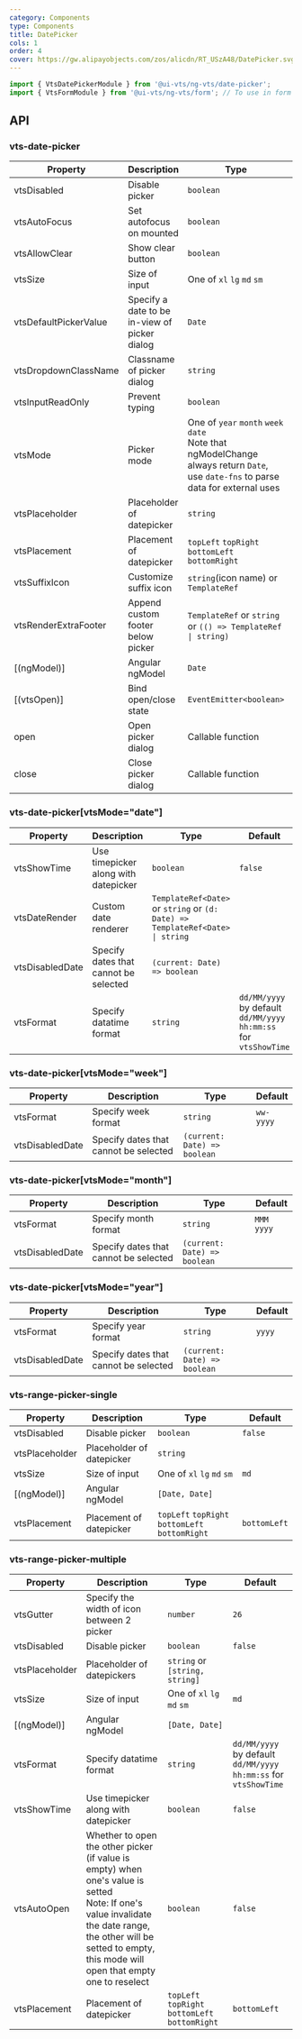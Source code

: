 ```yaml
---
category: Components
type: Components
title: DatePicker
cols: 1
order: 4
cover: https://gw.alipayobjects.com/zos/alicdn/RT_USzA48/DatePicker.svg
---
```


```ts
import { VtsDatePickerModule } from '@ui-vts/ng-vts/date-picker';
import { VtsFormModule } from '@ui-vts/ng-vts/form'; // To use in form
```


## API

### vts-date-picker

| Property | Description | Type | Default |
| -------- | ----------- | ---- | ------- |
| vtsDisabled | Disable picker | `boolean` | `false`
| vtsAutoFocus | Set autofocus on mounted | `boolean` | `false`
| vtsAllowClear | Show clear button | `boolean` | `true`
| vtsSize | Size of input | One of `xl` `lg` `md` `sm` | `md`
| vtsDefaultPickerValue | Specify a date to be in-view of picker dialog | `Date` | `new Date()`
| vtsDropdownClassName | Classname of picker dialog | `string` |
| vtsInputReadOnly | Prevent typing | `boolean` | `false`
| vtsMode | Picker mode | One of `year` `month` `week` `date`<br> Note that ngModelChange always return `Date`, use `date-fns` to parse data for external uses | `date`
| vtsPlaceholder | Placeholder of datepicker | `string` | 
| vtsPlacement | Placement of datepicker | `topLeft` `topRight` `bottomLeft` `bottomRight` | `bottomLeft` 
| vtsSuffixIcon | Customize suffix icon | `string`(icon name) or `TemplateRef` | `suffix:vts-picker`
| vtsRenderExtraFooter | Append custom footer below picker | `TemplateRef` or `string` or `(() => TemplateRef \| string)` |
| [(ngModel)] | Angular ngModel | `Date` |
| [(vtsOpen)] | Bind open/close state | `EventEmitter<boolean>` |
| open | Open picker dialog | Callable function |
| close | Close picker dialog | Callable function |

### vts-date-picker[vtsMode="date"]
| Property | Description | Type | Default |
| -------- | ----------- | ---- | ------- |
| vtsShowTime | Use timepicker along with datepicker | `boolean` | `false`
| vtsDateRender | Custom date renderer | `TemplateRef<Date>` or `string` or `(d: Date) => TemplateRef<Date> \| string` |
| vtsDisabledDate | Specify dates that cannot be selected | `(current: Date) => boolean` |
| vtsFormat | Specify datatime format | `string` | `dd/MM/yyyy` by default <br/> `dd/MM/yyyy hh:mm:ss` for `vtsShowTime`

### vts-date-picker[vtsMode="week"]
| Property | Description | Type | Default |
| -------- | ----------- | ---- | ------- |
| vtsFormat | Specify week format | `string` | `ww-yyyy`
| vtsDisabledDate | Specify dates that cannot be selected | `(current: Date) => boolean` |

### vts-date-picker[vtsMode="month"]
| Property | Description | Type | Default |
| -------- | ----------- | ---- | ------- |
| vtsFormat | Specify month format | `string` | `MMM yyyy`
| vtsDisabledDate | Specify dates that cannot be selected | `(current: Date) => boolean` |

### vts-date-picker[vtsMode="year"]
| Property | Description | Type | Default |
| -------- | ----------- | ---- | ------- |
| vtsFormat | Specify year format | `string` | `yyyy`
| vtsDisabledDate | Specify dates that cannot be selected | `(current: Date) => boolean` |

### vts-range-picker-single 
| Property | Description | Type | Default |
| -------- | ----------- | ---- | ------- |
| vtsDisabled | Disable picker | `boolean` | `false`
| vtsPlaceholder | Placeholder of datepicker | `string` | 
| vtsSize | Size of input | One of `xl` `lg` `md` `sm` | `md`
| [(ngModel)] | Angular ngModel | `[Date, Date]` |
| vtsPlacement | Placement of datepicker | `topLeft` `topRight` `bottomLeft` `bottomRight` | `bottomLeft`

### vts-range-picker-multiple
| Property | Description | Type | Default |
| -------- | ----------- | ---- | ------- |
| vtsGutter | Specify the width of icon between 2 picker | `number` | `26`
| vtsDisabled | Disable picker | `boolean` | `false`
| vtsPlaceholder | Placeholder of datepickers | `string` or `[string, string]` | 
| vtsSize | Size of input | One of `xl` `lg` `md` `sm` | `md`
| [(ngModel)] | Angular ngModel | `[Date, Date]` |
| vtsFormat | Specify datatime format | `string` | `dd/MM/yyyy` by default <br/> `dd/MM/yyyy hh:mm:ss` for `vtsShowTime`
| vtsShowTime | Use timepicker along with datepicker | `boolean` | `false`
| vtsAutoOpen | Whether to open the other picker (if value is empty) when one's value is setted<br/>Note: If one's value invalidate the date range, the other will be setted to empty, this mode will open that empty one to reselect | `boolean` | `false`
| vtsPlacement | Placement of datepicker | `topLeft` `topRight` `bottomLeft` `bottomRight` | `bottomLeft` 